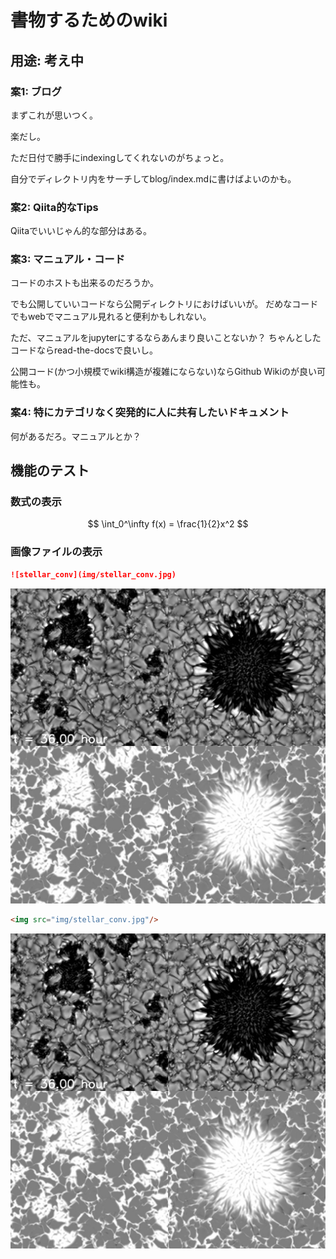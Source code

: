 # 書物するためのwiki



## 用途: 考え中

### 案1: ブログ

まずこれが思いつく。

楽だし。

ただ日付で勝手にindexingしてくれないのがちょっと。

自分でディレクトリ内をサーチしてblog/index.mdに書けばよいのかも。



### 案2: Qiita的なTips

Qiitaでいいじゃん的な部分はある。



### 案3: マニュアル・コード

コードのホストも出来るのだろうか。

でも公開していいコードなら公開ディレクトリにおけばいいが。
だめなコードでもwebでマニュアル見れると便利かもしれない。

ただ、マニュアルをjupyterにするならあんまり良いことないか？
ちゃんとしたコードならread-the-docsで良いし。

公開コード(かつ小規模でwiki構造が複雑にならない)ならGithub Wikiのが良い可能性も。



### 案4: 特にカテゴリなく突発的に人に共有したいドキュメント

何があるだろ。マニュアルとか？



## 機能のテスト



### 数式の表示

$$
\int_0^\infty f(x) = \frac{1}{2}x^2
$$





### 画像ファイルの表示

```markdown
![stellar_conv](img/stellar_conv.jpg)
```

![stellar_conv](img/stellar_conv.jpg)

```html
<img src="img/stellar_conv.jpg"/>
```

<img src="img/stellar_conv.jpg"/>

